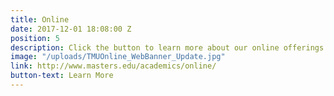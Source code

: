 ```yaml
---
title: Online
date: 2017-12-01 18:08:00 Z
position: 5
description: Click the button to learn more about our online offerings.
image: "/uploads/TMUOnline_WebBanner_Update.jpg"
link: http://www.masters.edu/academics/online/
button-text: Learn More
---
```


